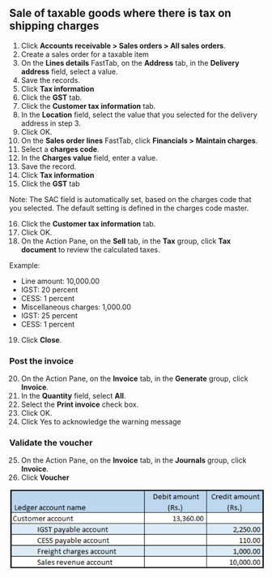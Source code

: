 
## Sale of taxable goods where there is tax on shipping charges

1. Click **Accounts receivable > Sales orders > All sales orders**.
2. Create a sales order for a taxable item
3. On the **Lines details** FastTab, on the **Address** tab, in the **Delivery address** field, select a value.
4. Save the records.
5. Click **Tax information**
6. Click the **GST** tab.
7. Click the **Customer tax information** tab.
8. In the **Location** field, select the value that you selected for the delivery address in step 3.
9. Click OK.
10. On the **Sales order lines** FastTab, click **Financials > Maintain charges**.
11. Select a **charges code**.
12. In the **Charges value** field, enter a value.
13. Save the record.
14. Click **Tax information**
15. Click the **GST** tab

Note: The SAC field is automatically set, based on the charges code that you selected. The default setting is defined in the charges code master.

16. Click the **Customer tax information** tab.
17. Click OK.
18. On the Action Pane, on the **Sell** tab, in the **Tax** group, click **Tax document** to review the calculated taxes.

Example:

- Line amount: 10,000.00
- IGST: 20 percent
- CESS: 1 percent
- Miscellaneous charges: 1,000.00
- IGST: 25 percent
- CESS: 1 percent

19. Click **Close**.

### Post the invoice

20. On the Action Pane, on the **Invoice** tab, in the **Generate** group, click **Invoice**.
21. In the **Quantity** field, select **All**.
22. Select the **Print invoice** check box.
23. Click OK.
24. Click Yes to acknowledge the warning message

### Validate the voucher

25. On the Action Pane, on the **Invoice** tab, in the **Journals** group, click **Invoice**.
26. Click **Voucher**

![](media/GST-Whitepaper/Annotation-2019-05-20-152724.png)



